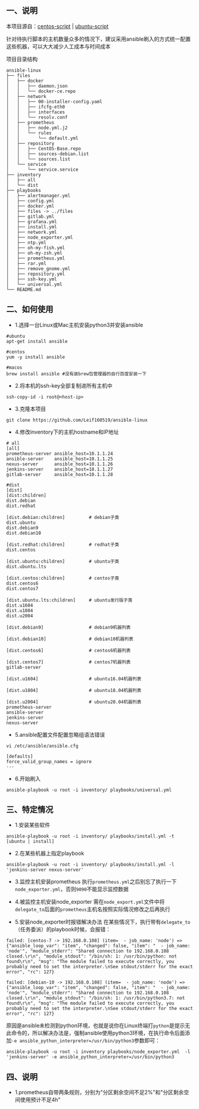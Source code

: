 ## 一、说明
本项目源自：[centos-script](https://github.com/Leif160519/centos-script) | [ubuntu-script](https://github.com/Leif160519/ubuntu-script)

针对待执行脚本的主机数量众多的情况下，建议采用ansible刷入的方式统一配置这些机器，可以大大减少人工成本与时间成本

项目目录结构
```
ansible-linux
├── files
│   ├── docker
│   │   ├── daemon.json
│   │   └── docker-ce.repo
│   ├── network
│   │   ├── 00-installer-config.yaml
│   │   ├── ifcfg-eth0
│   │   ├── interfaces
│   │   └── resolv.conf
│   ├── prometheus
│   │   ├── node.yml.j2
│   │   └── rules
│   │       └── default.yml
│   ├── repository
│   │   ├── CentOS-Base.repo
│   │   ├── sources-debian.list
│   │   └── sources.list
│   └── service
│       └── service.service
├── inventory
│   ├── all
│   └── dist
├── playbooks
│   ├── alertmanager.yml
│   ├── config.yml
│   ├── docker.yml
│   ├── files -> ../files
│   ├── gitlab.yml
│   ├── grafana.yml
│   ├── install.yml
│   ├── network.yml
│   ├── node_exporter.yml
│   ├── ntp.yml
│   ├── oh-my-fish.yml
│   ├── oh-my-zsh.yml
│   ├── prometheus.yml
│   ├── rar.yml
│   ├── remove_gnome.yml
│   ├── repository.yml
│   ├── ssh-key.yml
│   └── universal.yml
└── README.md
```

## 二、如何使用

- 1.选择一台Linux或Mac主机安装python3并安装ansible
```
#ubuntu
apt-get install ansible

#centos
yum -y install ansible

#macos
brew install ansible #没有装brew包管理器的自行百度安装一下
```

- 2.将本机的ssh-key全部复制进所有主机中
```
ssh-copy-id -i root@<host-ip>
```

- 3.克隆本项目
```
git clone https://github.com/Leif160519/ansible-linux
```

- 4.修改inventory下的主机hostname和IP地址
```
# all
[all]
prometheus-server ansible_host=10.1.1.24
ansible-server    ansible_host=10.1.1.25
nexus-server      ansible_host=10.1.1.26
jenkins-server    ansible_host=10.1.1.27
gitlab-server     ansible_host=10.1.1.28

#dist
[dist]
[dist:children]   
dist.debian
dist.redhat

[dist.debian:children]         # debian子类
dist.ubuntu
dist.debian9
dist.debian10

[dist.redhat:children]         # redhat子类
dist.centos

[dist.ubuntu:children]         # ubuntu子类
dist.ubuntu.lts

[dist.centos:children]         # centos子类
dist.centos6
dist.centos7

[dist.ubuntu.lts:children]     # ubuntu发行版子类
dist.u1604
dist.u1804
dist.u2004

[dist.debian9]                 # debian9机器列表

[dist.debian10]                # debian10机器列表

[dist.centos6]                 # centos6机器列表

[dist.centos7]                 # centos7机器列表
gitlab-server

[dist.u1604]                   # ubuntu16.04机器列表

[dist.u1804]                   # ubuntu18.04机器列表

[dist.u2004]                   # ubuntu20.04机器列表
prometheus-server
ansible-server
jenkins-server
nexus-server
```

- 5.ansible配置文件配置忽略组语法错误
```
vi /etc/ansible/ansible.cfg

[defaults]
force_valid_group_names = ignore
···

```
- 6.开始刷入
```
ansible-playbook -u root -i inventory/ playbooks/universal.yml
```

## 三、特定情况
- 1.安装某些软件
```
ansible-playbook -u root -i inventory/ playbooks/install.yml -t [ubuntu | install] 
```

- 2.在某些机器上指定playbook
```
ansible-playbook -u root -i inventory/ playbooks/install.yml -l 'jenkins-server nexus-server'
```

- 3.监控主机安装prometheus
执行`prometheus.yml`之后别忘了执行一下`node_exporter.yml`，否则`9090`不能显示监控数据

- 4.被监控主机安装node_exporter
需在`node_export.yml`文件中将`delegate_to`后面的`prometheus`主机名按照实际情况修改之后再执行

- 5.安装node_exporter时报错解决办法
在某些情况下，执行带有`delegate_to`（任务委派）的playbook时候，会报错：
```
failed: [centos-7 -> 192.168.0.108] (item=  - job_name: 'node') => {"ansible_loop_var": "item", "changed": false, "item": "  - job_name: 'node'", "module_stderr": "Shared connection to 192.168.0.108 closed.\r\n", "module_stdout": "/bin/sh: 1: /usr/bin/python: not found\r\n", "msg": "The module failed to execute correctly, you probably need to set the interpreter.\nSee stdout/stderr for the exact error", "rc": 127}

failed: [debian-10 -> 192.168.0.108] (item=  - job_name: 'node') => {"ansible_loop_var": "item", "changed": false, "item": "  - job_name: 'node'", "module_stderr": "Shared connection to 192.168.0.108 closed.\r\n", "module_stdout": "/bin/sh: 1: /usr/bin/python3.7: not found\r\n", "msg": "The module failed to execute correctly, you probably need to set the interpreter.\nSee stdout/stderr for the exact error", "rc": 127}
```

原因是ansible未检测到python环境，也就是说你在Linux终端打`python`是提示无此命令的，所以解决办法是，强制ansible使用python3环境，在执行命令后面添加`-e ansible_python_interpreter=/usr/bin/python3`参数即可：
```
ansible-playbook -u root -i inventory playbooks/node_exporter.yml  -l 'jenkins-server' -e ansible_python_interpreter=/usr/bin/python3
```

## 四、说明
- 1.prometheus自带两条规则，分别为"分区剩余空间不足2%"和"分区剩余空间使用预计不足4h"

